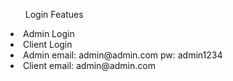 <ul>Login Featues</ul>
<li>Admin Login</li>
<li>Client Login</li>
<li>Admin email: admin@admin.com  pw: admin1234</li>
<li>Client email: admin@admin.com</li>
